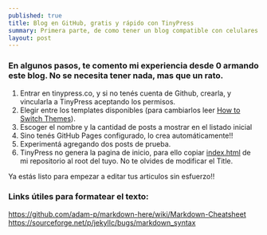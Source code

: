 ```yaml
---
published: true
title: Blog en GitHub, gratis y rápido con TinyPress
summary: Primera parte, de como tener un blog compatible con celulares en muy poco tiempo y desde cero.
layout: post
---
```

### En algunos pasos, te comento mi experiencia desde 0 armando este blog. No se necesita tener nada, mas que un rato. ###

1. Entrar en tinypress.co, y si no tenés cuenta de Github, crearla, y vincularla a TinyPress aceptando los permisos.
2. Elegir entre los templates disponibles (para cambiarlos leer [How to Switch Themes][1]).
3. Escoger el nombre y la cantidad de posts a mostrar en el listado inicial
4. Sino tenés GitHub Pages configurado, lo crea automáticamente!!
4. Experimentá agregando dos posts de prueba.
1. TinyPress no genera la pagina de inicio, para ello copiar [index.html][2] de mi repositorio al root del tuyo. No te olvides de modificar el Title.

Ya estás listo para empezar a editar tus articulos sin esfuerzo!!

### Links útiles para formatear el texto: ###
<https://github.com/adam-p/markdown-here/wiki/Markdown-Cheatsheet><BR/>
<https://sourceforge.net/p/jekyllc/bugs/markdown_syntax>

[1]: http://tinypressco.github.io/2015/09/24/how-to-switch-themes.html
[2]: https://raw.githubusercontent.com/emmanuel-galindo/emmanuel-galindo.github.io/master/index.html
